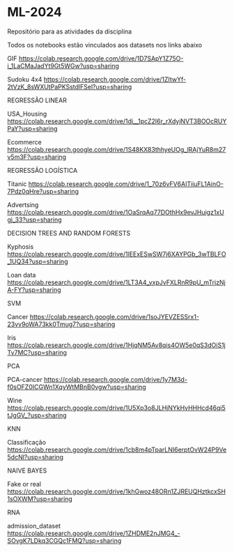 # ML-2024
Repositório para as atividades da disciplina

Todos os notebooks estão vinculados aos datasets nos links abaixo

GIF  https://colab.research.google.com/drive/1D7SApY1Z75O-i_1LaCMaJadYt9Gt5WGw?usp=sharing

Sudoku 4x4 https://colab.research.google.com/drive/1ZItwYf-2tVzK_8sWXUtPaPKSstdlFSel?usp=sharing

REGRESSÃO LINEAR

USA_Housing
https://colab.research.google.com/drive/1di__1pcZ2l6r_rXdyjNVT3BOOcRUYPaY?usp=sharing

Ecommerce
https://colab.research.google.com/drive/1S48KX83thhyeUOg_lRAjYuR8m27v5m3F?usp=sharing

REGRESSÃO LOGÍSTICA

Titanic
https://colab.research.google.com/drive/1_70z6vFV6AITiiuFL1AinO-7Pdz0qHre?usp=sharing

 Advertsing
https://colab.research.google.com/drive/1OaSrqAq77DOthHx9evJHuigz1xUgj_33?usp=sharing

DECISION TREES AND RANDOM FORESTS

Kyphosis
https://colab.research.google.com/drive/1lEExESwSW7j6XAYPGb_3wTBLFO_1UQ34?usp=sharing

Loan data
https://colab.research.google.com/drive/1LT3A4_vxpJvFXLRnR9pU_mTrjzNjA-FY?usp=sharing

SVM

Cancer
https://colab.research.google.com/drive/1soJYEVZESSrx1-23vv9oWA73kk0Tmug7?usp=sharing

Iris
https://colab.research.google.com/drive/1HjqNM5Av8qis4OW5e0qS3dOiS1jTv7MC?usp=sharing

PCA

PCA-cancer 
https://colab.research.google.com/drive/1y7M3d-f0sOFZ0ICGWn1XqyWtMBnB0vgw?usp=sharing

Wine
https://colab.research.google.com/drive/1U5Xp3o8JLHjNYkHvHHHcd46qi5tJgGV_?usp=sharing

KNN

Classificação
https://colab.research.google.com/drive/1cb8m4pTparLNI6erptOvW24P9Ve5dcNl?usp=sharing

NAIVE BAYES

Fake or real
https://colab.research.google.com/drive/1khGwoz48ORn1ZJREUQHztkcxSH1sOXWM?usp=sharing

RNA

admission_dataset
https://colab.research.google.com/drive/1ZHDME2nJMG4_-SOvgK7LDkq3CGQc1FMQ?usp=sharing


